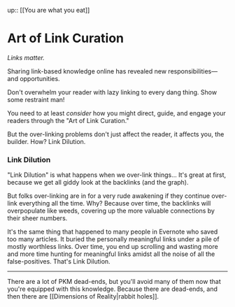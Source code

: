 up:: [[You are what you eat]]

# Art of Link Curation
*Links matter.*

Sharing link-based knowledge online has revealed new responsibilities—and opportunities.

Don't overwhelm your reader with lazy linking to every dang thing. Show some restraint man!

You need to at least *consider* how you might direct, guide, and engage your readers through the "Art of Link Curation."

But the over-linking problems don't just affect the reader, it affects you, the builder. How? Link Dilution.

### Link Dilution 
"Link Dilution" is what happens when we over-link things... It's great at first, because we get all giddy look at the backlinks (and the graph). 

But folks over-linking are in for a very rude awakening if they continue over-link everything all the time. Why? Because over time, the backlinks will overpopulate like weeds, covering up the more valuable connections by their sheer numbers. 

It's the same thing that happened to many people in Evernote who saved too many articles. It buried the personally meaningful links under a pile of mostly worthless links. Over time, you end up scrolling and wasting more and more time hunting for meaningful links amidst all the noise of all the false-positives. That's Link Dilution.

---
There are a lot of PKM dead-ends, but you'll avoid many of them now that you're equipped with this knowledge. Because there are dead-ends, and then there are [[Dimensions of Reality|rabbit holes]].